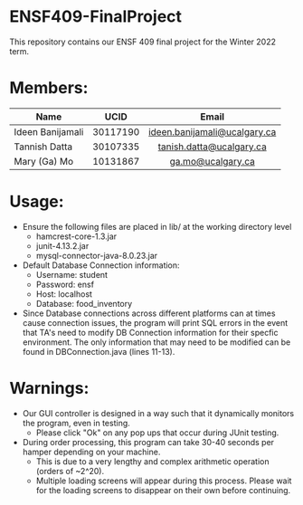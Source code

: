 # ENSF409-FinalProject
This repository contains our ENSF 409 final project for the Winter 2022 term.

# Members:
| Name              | UCID     |             Email              |
| ----------------- |:--------:|:------------------------------:|
| Ideen Banijamali  | 30117190 | ideen.banijamali@ucalgary.ca   |
| Tannish Datta     | 30107335 | tanish.datta@ucalgary.ca       |
| Mary (Ga) Mo      | 10131867 | ga.mo@ucalgary.ca 		        | 

# Usage:
- Ensure the following files are placed in lib/ at the working directory level
    - hamcrest-core-1.3.jar
    - junit-4.13.2.jar
    - mysql-connector-java-8.0.23.jar
- Default Database Connection information:
    - Username: student
    - Password: ensf
    - Host: localhost
    - Database: food_inventory
- Since Database connections across different platforms can at times cause connection issues, the program will print SQL errors in the event that TA's need to modify DB Connection information for their specfic environment. The only information that may need to be modified can be found in DBConnection.java (lines 11-13).

# Warnings:
- Our GUI controller is designed in a way such that it dynamically monitors the program, even in testing.
    - Please click "Ok" on any pop ups that occur during JUnit testing.
- During order processing, this program can take 30-40 seconds per hamper depending on your machine.
    - This is due to a very lengthy and complex arithmetic operation (orders of ~2^20).
    - Multiple loading screens will appear during this process. Please wait for the loading screens to disappear on their own before continuing.